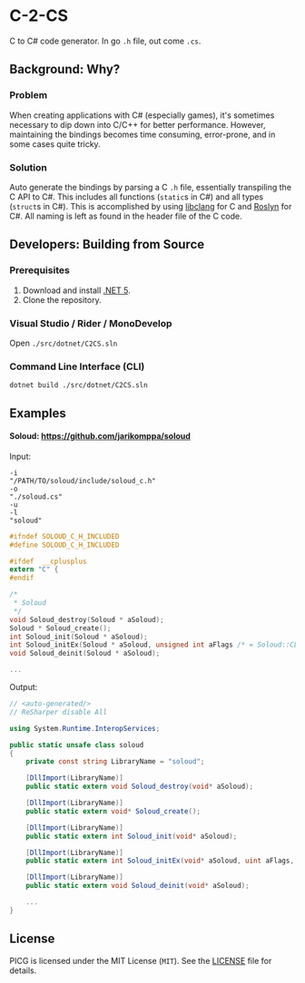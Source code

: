 # C-2-CS

C to C# code generator. In go `.h` file, out come `.cs`.

## Background: Why?

### Problem

When creating applications with C# (especially games), it's sometimes necessary to dip down into C/C++ for better performance. However, maintaining the bindings becomes time consuming, error-prone, and in some cases quite tricky.

### Solution

Auto generate the bindings by parsing a C `.h` file, essentially transpiling the C API to C#. This includes all functions (`static`s in C#) and all types (`struct`s in C#). This is accomplished by using [libclang](https://clang.llvm.org/docs/Tooling.html) for C and [Roslyn](https://github.com/dotnet/roslyn) for C#. All naming is left as found in the header file of the C code.

## Developers: Building from Source

### Prerequisites

1. Download and install [.NET 5](https://dotnet.microsoft.com/download).
2. Clone the repository.

### Visual Studio / Rider / MonoDevelop

Open `./src/dotnet/C2CS.sln`

### Command Line Interface (CLI)

`dotnet build ./src/dotnet/C2CS.sln`

## Examples

#### Soloud: https://github.com/jarikomppa/soloud

Input:

```
-i
"/PATH/TO/soloud/include/soloud_c.h"
-o
"./soloud.cs"
-u
-l
"soloud"
```

```c
#ifndef SOLOUD_C_H_INCLUDED
#define SOLOUD_C_H_INCLUDED

#ifdef  __cplusplus
extern "C" {
#endif

/*
 * Soloud
 */
void Soloud_destroy(Soloud * aSoloud);
Soloud * Soloud_create();
int Soloud_init(Soloud * aSoloud);
int Soloud_initEx(Soloud * aSoloud, unsigned int aFlags /* = Soloud::CLIP_ROUNDOFF */, unsigned int aBackend /* = Soloud::AUTO */, unsigned int aSamplerate /* = Soloud::AUTO */, unsigned int aBufferSize /* = Soloud::AUTO */, unsigned int aChannels /* = 2 */);
void Soloud_deinit(Soloud * aSoloud);

...
```

Output:
```cs
// <auto-generated/>
// ReSharper disable All

using System.Runtime.InteropServices;

public static unsafe class soloud
{
    private const string LibraryName = "soloud";

    [DllImport(LibraryName)]
    public static extern void Soloud_destroy(void* aSoloud);

    [DllImport(LibraryName)]
    public static extern void* Soloud_create();

    [DllImport(LibraryName)]
    public static extern int Soloud_init(void* aSoloud);

    [DllImport(LibraryName)]
    public static extern int Soloud_initEx(void* aSoloud, uint aFlags, uint aBackend, uint aSamplerate, uint aBufferSize, uint aChannels);

    [DllImport(LibraryName)]
    public static extern void Soloud_deinit(void* aSoloud);

    ...
}
```

## License

PICG is licensed under the MIT License (`MIT`). See the [LICENSE](LICENSE) file for details.

